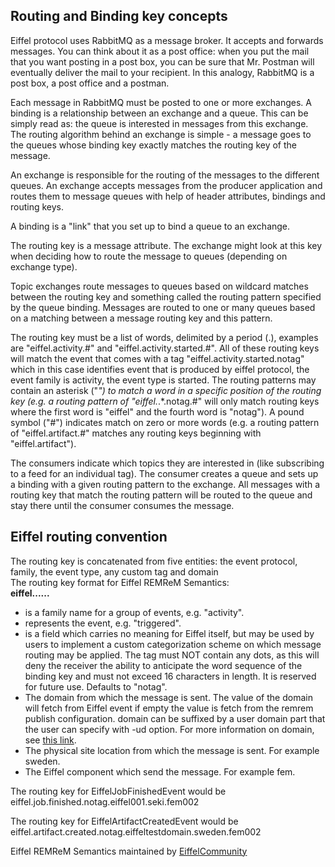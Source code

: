 <div id="main_content_wrap" class="outer">

<section id="main_content" class="inner">

## Routing and Binding key concepts

Eiffel protocol uses RabbitMQ as a message broker. It accepts and forwards messages. You can think about it as a post office: when you put the mail that you want posting in a post box, you can be sure that Mr. Postman will eventually deliver the mail to your recipient. In this analogy, RabbitMQ is a post box, a post office and a postman.

Each message in RabbitMQ must be posted to one or more exchanges. A binding is a relationship between an exchange and a queue. This can be simply read as: the queue is interested in messages from this exchange. The routing algorithm behind an exchange is simple - a message goes to the queues whose binding key exactly matches the routing key of the message.

An exchange is responsible for the routing of the messages to the different queues. An exchange accepts messages from the producer application and routes them to message queues with help of header attributes, bindings and routing keys.

A binding is a "link" that you set up to bind a queue to an exchange.

The routing key is a message attribute. The exchange might look at this key when deciding how to route the message to queues (depending on exchange type).

Topic exchanges route messages to queues based on wildcard matches between the routing key and something called the routing pattern specified by the queue binding. Messages are routed to one or many queues based on a matching between a message routing key and this pattern.

The routing key must be a list of words, delimited by a period (.), examples are "eiffel.activity.#" and "eiffel.activity.started.#". All of these routing keys will match the event that comes with a tag "eiffel.activity.started.notag" which in this case identifies event that is produced by eiffel protocol, the event family is activity, the event type is started. The routing patterns may contain an asterisk ("*") to match a word in a specific position of the routing key (e.g. a routing pattern of "eiffel.*.*.notag.#" will only match routing keys where the first word is "eiffel" and the fourth word is "notag"). A pound symbol ("#") indicates match on zero or more words (e.g. a routing pattern of "eiffel.artifact.#" matches any routing keys beginning with "eiffel.artifact").

The consumers indicate which topics they are interested in (like subscribing to a feed for an individual tag). The consumer creates a queue and sets up a binding with a given routing pattern to the exchange. All messages with a routing key that match the routing pattern will be routed to the queue and stay there until the consumer consumes the message.

## Eiffel routing convention

The routing key is concatenated from five entities: the event protocol, family, the event type, any custom tag and domain  
The routing key format for Eiffel REMReM Semantics:  
**eiffel.<family>.<type>.<tag>.<domain>.<site>.<component>**

*   <family> is a family name for a group of events, e.g. "activity".
*   <type> represents the event, e.g. "triggered".
*   <tag> is a field which carries no meaning for Eiffel itself, but may be used by users to implement a custom categorization scheme on which message routing may be applied. The tag must NOT contain any dots, as this will deny the receiver the ability to anticipate the word sequence of the binding key and must not exceed 16 characters in length. It is reserved for future use. Defaults to "notag".
*   <domain> The domain from which the message is sent. The value of the domain will fetch from Eiffel event if empty the value is fetch from the remrem publish configuration. domain can be suffixed by a user domain part that the user can specify with -ud option. For more information on domain, see [this link](https://github.com/eiffel-community/eiffel/blob/master/eiffel-syntax-and-usage/the-meta-object.md#metasourcedomainid).
*   <site> The physical site location from which the message is sent. For example sweden.
*   <component> The Eiffel component which send the message. For example fem.

The routing key for EiffelJobFinishedEvent would be eiffel.job.finished.notag.eiffel001.seki.fem002

The routing key for EiffelArtifactCreatedEvent would be eiffel.artifact.created.notag.eiffeltestdomain.sweden.fem002

</section>

</div>

<div id="footer_wrap" class="outer">

<footer class="inner">

Eiffel REMReM Semantics maintained by [EiffelCommunity](https://github.com/eiffel-community)

</footer>

</div>

